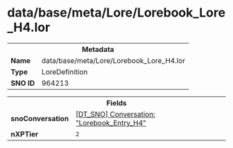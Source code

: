 <h1>data/base/meta/Lore/Lorebook_Lore_H4.lor</h1><table><tr><th colspan="100%">Metadata</th></tr><tr><td><b>Name</b></td><td>data/base/meta/Lore/Lorebook_Lore_H4.lor</td></tr><tr><td><b>Type</b></td><td>LoreDefinition</td></tr><tr><td><b>SNO ID</b></td><td>964213</td></tr></table>

<table><tr><th colspan="100%">Fields</th></tr><tr><td><b>snoConversation</b></td><td><a href="..\Conversation\Lorebook_Entry_H4.cnv.md">[DT_SNO] Conversation: "Lorebook_Entry_H4"</a></td></tr><tr><td><b>nXPTier</b></td><td><code>2</code></td></tr></table>

